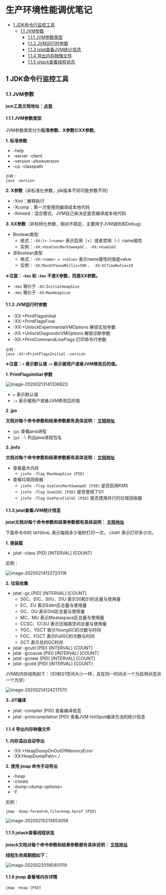# 生产环境性能调优笔记

  * [1 JDK命令行监控工具](#%E7%AC%AC%E4%B8%80%E7%AB%A0-jdk%E5%91%BD%E4%BB%A4%E8%A1%8C%E7%9B%91%E6%8E%A7%E5%B7%A5%E5%85%B7)
    * [1\.1 JVM参数](#11-jvm%E5%8F%82%E6%95%B0)
      * [1\.1\.1 JVM参数类型](#111-jvm%E5%8F%82%E6%95%B0%E7%B1%BB%E5%9E%8B)
      * [1\.1\.2 JVM运行时参数](#112-jvm%E8%BF%90%E8%A1%8C%E6%97%B6%E5%8F%82%E6%95%B0)
      * [1\.1\.3 jstat查看JVM统计信息](#113-jstat%E6%9F%A5%E7%9C%8Bjvm%E7%BB%9F%E8%AE%A1%E4%BF%A1%E6%81%AF)
      * [1\.1\.4 导出内存映像文件](#114-%E5%AF%BC%E5%87%BA%E5%86%85%E5%AD%98%E6%98%A0%E5%83%8F%E6%96%87%E4%BB%B6)
      * [1\.1\.5 jstack查看线程状态](#115-jstack%E6%9F%A5%E7%9C%8B%E7%BA%BF%E7%A8%8B%E7%8A%B6%E6%80%81)

## 1 JDK命令行监控工具

### 1.1 JVM参数

**jvm工具文档地址：[点我](https://docs.oracle.com/javase/8/docs/technotes/tools/unix/index.html)**

#### 1.1.1 JVM参数类型

JVM参数类型分为**标准参数**、**X参数**和**XX参数**。

**1. 标准参数**

- -help
- -server -client
- -version -showversion
- -cp -classpath

````shell
示例：
java -version
````

**2. X参数**（非标准化参数，jdk版本不同可能参数不同）

- -Xint：解释执行
- -Xcomp：第一次使用则编译成本地代码
- -Xmixed：混合模式，JVM自己来决定是否编译成本地代码

**3. XX参数**（非标转化参数，相对不稳定，主要用于JVM调优和Debug）

- Boolean类型
  - 格式：`-XX:[+-]<name>` 表示启用（+）或者禁用（-）name属性
  - 实例：`-XX:+UseConcMarkSweepGC` 、`-XX:+UseG1GC`
- 非Boolean类型
  - 格式：`-XX:<name> = <value>` 表示name属性的值是value
  - 实例：`-XX:MaxGCPauseMillis=500` 、 `-XX:GCTimeRatio=19` 



**※注意：`-Xmx` 和 `-Xms` 不是X参数，而是XX参数。**

- `-Xmx` 等价于 `-XX:InitialHeapSize`
- `-Xms` 等价于 `-XX:MaxHeapSize`

#### 1.1.2 JVM运行时参数

- -XX:+PrintFlagsInitial
- -XX:+PrintFlagsFinal
- -XX:+UnlockExperimentalVMOptions 解锁实验参数
- -XX:+UnlockDiagnosticVMOptions 解锁诊断参数
- -XX:+PrintCommandLineFlags 打印命令行参数

````shell
示例：
java -XX:+PrintFlagsInitial -version
````

**※注意：`=` 表示默认值 `:=` 表示被用户或者JVM修改后的值。**

**1. PrintFlagsInitial 参数**

![image-20200213141336823](assets/image-20200213141336823.png)

- `=` 表示默认值
- `:=` 表示被用户或者JVM修改后的值

**2. jps**

**文档对每个命令参数和结果参数都有具体说明： [文档地址](https://docs.oracle.com/javase/8/docs/technotes/tools/unix/jps.html#CHDCGECD)**

- `jps` 查看java进程
- `jps -l` 列出java进程包名

**3. jinfo**

**文档对每个命令参数和结果参数都有具体说明： [文档地址](https://docs.oracle.com/javase/8/docs/technotes/tools/unix/jinfo.html#BCGEBFDD)**

- 查看最大内存
  - `jinfo -flag MaxHeapSize [PID]`
- 查看垃圾回收器
  - `jinfo -flag UseConcMarkSweepGC [PID]` 是否启用KMS
  - `jinfo -flag UseG1GC [PID]` 是否使用了G1
  - `jinfo -flag UseParallelGC [PID]` 是否使用并行的垃圾回收器

#### 1.1.3 jstat查看JVM统计信息

**jstat文档对每个命令参数和结果参数都有具体说明： [文档地址](https://docs.oracle.com/javase/8/docs/technotes/tools/unix/jstat.html#BEHHGFAE)**

下面命令中的 `INTERVAL` 表示每隔多少毫秒打印一次， `COUNT` 表示打印多少次。

**1. 类装载**

- jstat -class [PID] [INTERVAL] [COUNT]

实例：

![image-20200214122723118](assets/image-20200214122723118.png)

**2. 垃圾收集**

- jstat -gc [PID] [INTERVAL] [COUNT]
  - S0C、S1C、S0U、S1U 表示S0和S1的总量与使用量
  - EC、EU 表示Eden区总量与使用量
  - OC、OU 表示Old区总量与使用量
  - MC、MU 表示Meataspace区总量与使用量
  - CCSC、CCSU 表示压缩类空间总量与使用量
  - YGC、YGCT 表示YoungGC的次数与时间
  - FGC、FGCT 表示FullGC的次数与时间
  - GCT 表示总的GC时间
- jstat -gcutil [PID] [INTERVAL] [COUNT]
- jstat -gccause [PID] [INTERVAL] [COUNT]
- jstat -gcnew [PID] [INTERVAL] [COUNT]
- jstat -gcold [PID] [INTERVAL] [COUNT]



JVM的内存结构如下：（S0和S1空间大小一样，且在同一时间点一个为启用状态另一个为空）

![image-20200214124217570](assets/image-20200214124217570.png)

**3. JIT编译**

- jstat -compiler [PID]  查看编译信息
- jstat -printcompilation [PID] 查看JVM HotSpot编译方法的统计信息

#### 1.1.4 导出内存映像文件

**1. 内存溢出自动导出**

- -XX:+HeapDumpOnOutOfMemoryError
- -XX:HeapDumpPath=./

**2. 使用 jmap 命令手动导出**

- -heap
- -clstats
- -dump:\<dump-options>
- -F

实例：

````shell
jmap -dump:format=b,file=heap.hprof [PID]
````

![image-20200215213653056](assets/image-20200215213653056.png)

#### 1.1.5 jstack查看线程状态

**jstack文档对每个命令参数和结果参数都有具体说明： [文档地址](https://docs.oracle.com/javase/8/docs/technotes/tools/unix/jstack.html#BABGJDIF)**

**线程生命周期图如下：**

![image-20200220190401119](assets/image-20200220190401119.png)

#### 1.1.6 jmap 查看堆内存详情

````shell
jmap -heap [PID]
````

